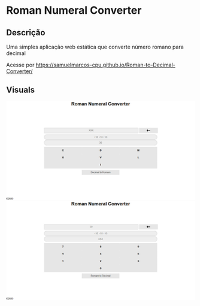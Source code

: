 # Roman Numeral Converter

## Descrição

Uma simples aplicação web estática que converte número romano para decimal

Acesse por https://samuelmarcos-cpu.github.io/Roman-to-Decimal-Converter/

## Visuals

![](imgs/img1.jpg)
![](imgs/img2.jpg)

